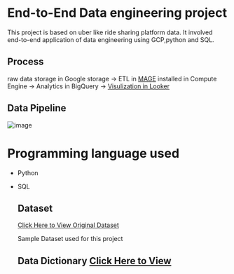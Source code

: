 # End-to-End Data engineering project 
  This project is based on uber like ride sharing platform data. It involved end-to-end application of data engineering using GCP,python and SQL.
  
  ## Process
  raw data storage in Google storage -> ETL in [MAGE](https://www.mage.ai/) installed in Compute Engine -> Analytics in BigQuery -> [Visulization in Looker](https://lookerstudio.google.com/s/o9Of8GNtm-Y)
  
  ## Data Pipeline
  ![image](https://github.com/iamsaugat07/data-project/assets/70828186/7b69a059-dd86-468e-8091-8603854b4176)

  
# Programming language used
* Python 
* SQL

  ## Dataset
  [Click Here to View Original Dataset](https://www.nyc.gov/site/tlc/about/tlc-trip-record-data.page)
  
  Sample Dataset used for this project 
 
  ## Data Dictionary [Click Here to View](https://www.nyc.gov/assets/tlc/downloads/pdf/data_dictionary_trip_records_yellow.pdf)
